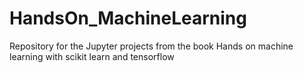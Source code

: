 # HandsOn_MachineLearning
Repository for the Jupyter projects from the book Hands on machine learning with scikit learn and tensorflow
